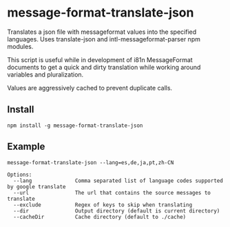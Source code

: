 # message-format-translate-json
Translates a json file with messageformat values into the specified languages.  Uses translate-json and intl-messageformat-parser npm modules.

This script is useful while in development of i81n MessageFormat documents to get a quick and dirty translation while working around variables and pluralization.

Values are aggressively cached to prevent duplicate calls.

## Install
```
npm install -g message-format-translate-json
```

## Example
```
message-format-translate-json --lang=es,de,ja,pt,zh-CN

Options:
  --lang              Comma separated list of language codes supported by google translate
  --url               The url that contains the source messages to translate
  --exclude           Regex of keys to skip when translating
  --dir               Output directory (default is current directory)
  --cacheDir          Cache directory (default to ./cache)

```
